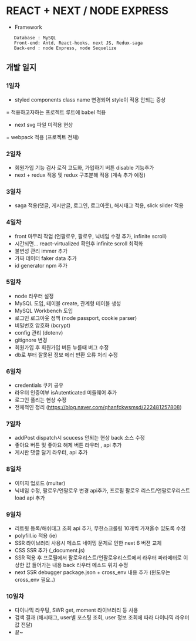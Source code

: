 # REACT + NEXT / NODE EXPRESS

- Framework

```
   Database : MySQL
   Front-end: Antd, React-hooks, next JS, Redux-saga
   Back-end : node Express, node Sequelize
```

## 개발 일지

### 1일차

- styled components class name 변경되어 style이 적용 안되는 증상

= 적용하고자하는 프로젝트 루트에 babel 적용

- next svg 파일 미적용 현상

= webpack 적용 (프로젝트 전체)

### 2일차

- 회원가입 기능 검사 로직 고도화, 가입하기 버튼 disable 기능추가
- next + redux 적용 및 redux 구조분해 적용 (계속 추가 예정)

### 3일차

- saga 적용(댓글, 게시판글, 로그인, 로그아웃), 해시태그 적용, slick silder 적용

### 4일차

- front 마무리 작업 (언팔로우, 팔로우, 닉네임 수정 추가, infinite scroll)
- 시간되면... react-virtualized 확인후 infinite scroll 최적화
- 불변성 관리 immer 추가
- 가짜 데이터 faker data 추가
- id generator npm 추가

### 5일차

- node 라우터 설정
- MySQL 도입, 테이블 create, 관계형 테이블 생성
- MySQL Workbench 도입
- 로그인 로그아웃 정책 (node passport, cookie parser)
- 비밀번호 암호화 (bcrypt)
- config 관리 (dotenv)
- gitignore 변경
- 회원가입 후 회원가입 버튼 누를때 버그 수정
- db로 부터 잘못된 정보 에러 반환 오류 처리 수정

### 6일차

- credentials 쿠키 공유
- 라우터 인증여부 isAutenticated 미들웨어 추가
- 로그인 풀리는 현상 수정
- 전체적인 정리 (https://blog.naver.com/qhanfckwsmsd/222481257808)

### 7일차

- addPost dispatch시 scucess 안되는 현상 back 소스 수정
- 좋아요 버튼 및 좋아요 해제 버튼 라우터 , api 추가
- 게시판 댓글 달기 라우터, api 추가

### 8일차
 - 이미지 업로드 (multer)
 - 닉네임 수정, 팔로우/언팔로우 변경 api추가, 프로필 팔로우 리스트/언팔로우리스트 load api 추가

### 9일차
 - 리트윗 등록/해쉬태그 조회 api 추가, 무한스크롤링 10개씩 가져올수 있도록 수정
 - polyfill.io 적용 (ie)
 - SSR 라이브러리 사용시 메소드 네이밍 문제로 인한 next 6 버젼 교체
 - CSS SSR 추가 (_document.js)
 - SSR 적용 후 프로필에서 팔로우리스트/언팔로우리스트에서 라우터 파라메터로 이상한 값 들어가는 내용 back 라우터 메소드 위치 수정
 - next SSR debugger package.json + cross_env 내용 추가 (윈도우는 cross_env 필요..)

### 10일차
 - 다이나믹 라우팅, SWR get, moment 라이브러리 등 사용
 - 검색 결과 (해시태그, user별 포스팅 조회, user 정보 조회에 따라 다이나믹 라우터 값 전달)
 - 끝~
